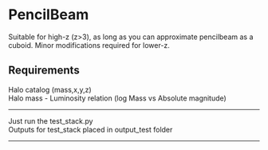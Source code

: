 # PencilBeam

Suitable for high-z (z>3), as long as you can approximate pencilbeam as a cuboid. Minor modifications required for lower-z.

## Requirements

Halo catalog (mass,x,y,z)  
Halo mass - Luminosity relation (log Mass vs Absolute magnitude)

----

Just run the test_stack.py  
Outputs for test_stack placed in output_test folder

----
